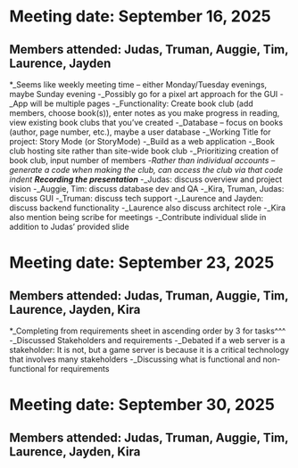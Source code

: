 Meeting date: September 16, 2025
================================
Members attended: Judas, Truman, Auggie, Tim, Laurence, Jayden
--------------------------------------------------------------

*_Seems like weekly meeting time – either Monday/Tuesday evenings, maybe Sunday evening
-_Possibly go for a pixel art approach for the GUI
-_App will be multiple pages
-_Functionality: Create book club (add members, choose book(s)), enter notes as you make progress in reading, view existing book clubs that you’ve created
-_Database – focus on books (author, page number, etc.), maybe a user database
-_Working Title for project: Story Mode (or StoryMode)
-_Build as a web application
-_Book club hosting site rather than site-wide book club
-_Prioritizing creation of book club, input number of members
-_Rather than individual accounts – generate a code when making the club, can access the club via that code
 _indent
**Recording the presentation**__
-_Judas: discuss overview and project vision
-_Auggie, Tim: discuss database dev and QA
-_Kira, Truman, Judas: discuss GUI
-_Truman: discuss tech support
-_Laurence and Jayden: discuss backend functionality
-_Laurence also discuss architect role
-_Kira also mention being scribe for meetings
-_Contribute individual slide in addition to Judas’ provided slide

Meeting date: September 23, 2025
================================
Members attended: Judas, Truman, Auggie, Tim, Laurence, Jayden, Kira
--------------------------------------------------------------------

*_Completing from requirements sheet in ascending order by 3 for tasks^^^
-_Discussed Stakeholders and requirements
-_Debated if a web server is a stakeholder: It is not, but a game server is because it is a critical technology that involves many stakeholders
-_Discussing what is functional and non-functional for requirements

Meeting date: September 30, 2025
================================
Members attended: Judas, Truman, Auggie, Tim, Laurence, Jayden, Kira
--------------------------------------------------------------------
